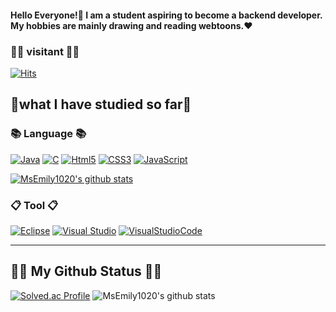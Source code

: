 <h4>Hello Everyone!👋 
I am a student aspiring to become a backend developer.<br>
My hobbies are mainly drawing and reading webtoons.❤</h4>
<h3>🙍‍♀️ visitant 🙍‍♀️</h3>

[![Hits](https://hits.seeyoufarm.com/api/count/incr/badge.svg?url=https%3A%2F%2Fgithub.com%2FMsEmily1020&count_bg=%23A4B8FE&title_bg=%23F2B5C8&icon=&icon_color=%23FFFFFF&title=hits&edge_flat=false)](https://hits.seeyoufarm.com)

<h2>📕what I have studied so far📕</h2>
<h3>📚 Language 📚</h3>

[![Java](https://img.shields.io/badge/Java-007396?style=flat-square&logo=java&logoColor=white)](https://github.com/MsEmily1020) [![C](https://img.shields.io/badge/C-A8B9CC?style=flat-square&logo=c&logoColor=white)](https://github.com/MsEmily1020) [![Html5](https://img.shields.io/badge/Html5-E34F26?style=flat-square&logo=html5&logoColor=white)](https://github.com/hyeseung1020) [![CSS3](https://img.shields.io/badge/css-1572B6?style=flat-square&logo=css3&logoColor=white)](https://github.com/MsEmily1020) [![JavaScript](https://img.shields.io/badge/javascript-F7DF1E?style=flat-square&logo=javascript&logoColor=black)](https://github.com/MsEmily1020)

[![MsEmily1020's github stats](https://github-readme-stats.vercel.app/api/top-langs/?username=MsEmily1020&show_icons=true&hide_border=true&title_color=004386&icon_color=004386&layout=compact)](https://github.com/MsEmily1020)

<h3>📋 Tool 📋</h3>

[![Eclipse](https://img.shields.io/badge/Eclipse-2C2255?style=flat-square&logo=Eclipse&logoColor=white)](https://github.com/hyeseung1020) [![Visual Studio](https://img.shields.io/badge/VisualStudio-5C2D91?style=flat-square&logo=VisualStudio&logoColor=white)](https://github.com/hyeseung1020) [![VisualStudioCode](https://img.shields.io/badge/VisualStudioCode-007ACC?style=flat-square&logo=VisualStudioCode&logoColor=white)](https://github.com/hyeseung1020)


---

<h2>👩‍💻 My Github Status 👩‍💻</h2>

[![Solved.ac Profile](http://mazassumnida.wtf/api/v2/generate_badge?boj=seunghyesil)](https://solved.ac/seunghyesil/)
 ![MsEmily1020's github stats](https://github-readme-stats.vercel.app/api?username=MsEmily1020&show_icons=true)

<br>
